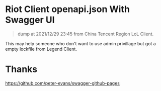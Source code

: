 # Riot Client openapi.json With Swagger UI

> dump at 2021/12/29 23:45 from China Tencent Region LoL Client.

This may help someone who don't want to use admin privillage but got a empty lockfile from Legend Client.

# Thanks 

https://github.com/peter-evans/swagger-github-pages